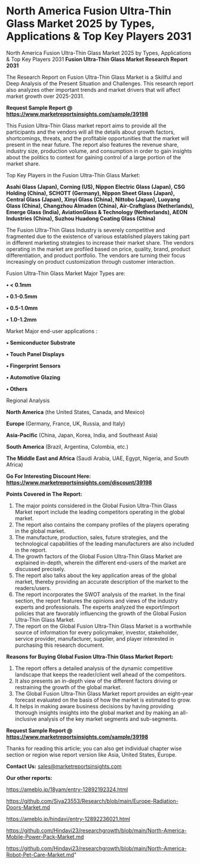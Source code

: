 # North America Fusion Ultra-Thin Glass Market 2025 by Types, Applications & Top Key Players 2031
North America Fusion Ultra-Thin Glass Market 2025 by Types, Applications & Top Key Players 2031
<strong>Fusion Ultra-Thin Glass Market Research Report 2031</strong>

The Research Report on Fusion Ultra-Thin Glass Market is a Skillful and Deep Analysis of the Present Situation and Challenges. This research report also analyzes other important trends and market drivers that will affect market growth over 2025-2031.

<strong>Request Sample Report @ <a href=https://www.marketreportsinsights.com/sample/39198>https://www.marketreportsinsights.com/sample/39198</a></strong>

This Fusion Ultra-Thin Glass market report aims to provide all the participants and the vendors will all the details about growth factors, shortcomings, threats, and the profitable opportunities that the market will present in the near future. The report also features the revenue share, industry size, production volume, and consumption in order to gain insights about the politics to contest for gaining control of a large portion of the market share.

Top Key Players in the Fusion Ultra-Thin Glass Market:

<strong>Asahi Glass (Japan), Corning (US), Nippon Electric Glass (Japan), CSG Holding (China), SCHOTT (Germany), Nippon Sheet Glass (Japan), Central Glass (Japan), Xinyi Glass (China), Nittobo (Japan), Luoyang Glass (China), Changzhou Almaden (China), Air-Craftglass (Netherlands), Emerge Glass (India), AviationGlass & Technology (Netherlands), AEON Industries (China), Suzhou Huadong Coating Glass (China)</strong>

The Fusion Ultra-Thin Glass Industry is severely competitive and fragmented due to the existence of various established players taking part in different marketing strategies to increase their market share. The vendors operating in the market are profiled based on price, quality, brand, product differentiation, and product portfolio. The vendors are turning their focus increasingly on product customization through customer interaction.

Fusion Ultra-Thin Glass Market Major Types are:

<strong>•  < 0.1mm

•  0.1-0.5mm

•  0.5-1.0mm

•  1.0-1.2mm</strong>

Market Major end-user applications :

<strong>•  Semiconductor Substrate

•  Touch Panel Displays

•  Fingerprint Sensors

•  Automotive Glazing

•  Others</strong>

Regional Analysis

</u><strong><b>North America</b></strong> (the United States, Canada, and Mexico)

<strong><b>Europe </b></strong>(Germany, France, UK, Russia, and Italy)

<strong><b>Asia-Pacific</b></strong> (China, Japan, Korea, India, and Southeast Asia)

<strong><b>South America</b></strong> (Brazil, Argentina, Colombia, etc.)

<strong><b>The Middle East and Africa</b></strong> (Saudi Arabia, UAE, Egypt, Nigeria, and South Africa)

<strong>Go For Interesting Discount Here: <a href=https://www.marketreportsinsights.com/discount/39198>https://www.marketreportsinsights.com/discount/39198</a></strong>

<strong>Points Covered in The Report:</strong>
<ol>
  <li>The major points considered in the Global Fusion Ultra-Thin Glass Market report include the leading competitors operating in the global market.</li>
  <li>The report also contains the company profiles of the players operating in the global market.</li>
  <li>The manufacture, production, sales, future strategies, and the technological capabilities of the leading manufacturers are also included in the report.</li>
  <li>The growth factors of the Global Fusion Ultra-Thin Glass Market are explained in-depth, wherein the different end-users of the market are discussed precisely.</li>
  <li>The report also talks about the key application areas of the global market, thereby providing an accurate description of the market to the readers/users.</li>
  <li>The report incorporates the SWOT analysis of the market. In the final section, the report features the opinions and views of the industry experts and professionals. The experts analyzed the export/import policies that are favorably influencing the growth of the Global Fusion Ultra-Thin Glass Market.</li>
  <li>The report on the Global Fusion Ultra-Thin Glass Market is a worthwhile source of information for every policymaker, investor, stakeholder, service provider, manufacturer, supplier, and player interested in purchasing this research document.</li>
</ol>
<strong>Reasons for Buying Global Fusion Ultra-Thin Glass Market Report:</strong>

<ol>
  <li>The report offers a detailed analysis of the dynamic competitive landscape that keeps the reader/client well ahead of the competitors.</li>
  <li>It also presents an in-depth view of the different factors driving or restraining the growth of the global market.</li>
  <li>The Global Fusion Ultra-Thin Glass Market report provides an eight-year forecast evaluated on the basis of how the market is estimated to grow.</li>
  <li>It helps in making aware business decisions by having providing thorough insights insights into the global market and by making an all-inclusive analysis of the key market segments and sub-segments.</li>
</ol>
<strong>Request Sample Report @ <a href=https://www.marketreportsinsights.com/sample/39198>https://www.marketreportsinsights.com/sample/39198</a></strong>


Thanks for reading this article; you can also get individual chapter wise section or region wise report version like Asia, United States, Europe.

<strong>Contact Us:</strong>
sales@marketreportsinsights.com

<strong>Our other reports:</strong>

<a href=https://ameblo.jp/18yam/entry-12892192324.html>https://ameblo.jp/18yam/entry-12892192324.html</a>

<a href=https://github.com/Siya23553/Research/blob/main/Europe-Radiation-Doors-Market.md>https://github.com/Siya23553/Research/blob/main/Europe-Radiation-Doors-Market.md</a>

<a href=https://ameblo.jp/hindavi/entry-12892236021.html>https://ameblo.jp/hindavi/entry-12892236021.html</a>

<a href=https://github.com/Hindavi23/researchgrowth/blob/main/North-America-Mobile-Power-Pack-Market.md>https://github.com/Hindavi23/researchgrowth/blob/main/North-America-Mobile-Power-Pack-Market.md</a>

<a href=https://github.com/Hindavi23/researchgrowth/blob/main/North-America-Robot-Pet-Care-Market.md>https://github.com/Hindavi23/researchgrowth/blob/main/North-America-Robot-Pet-Care-Market.md</a>"
